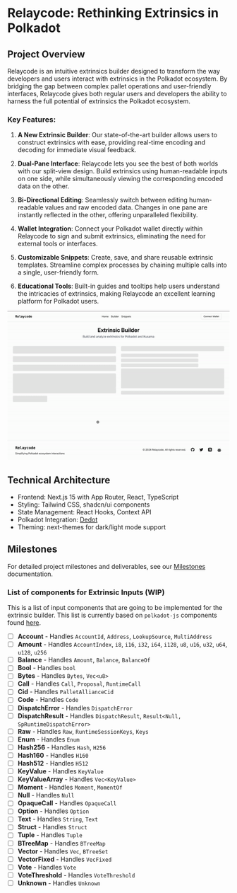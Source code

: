 # Relaycode: Rethinking Extrinsics in Polkadot


## Project Overview
Relaycode is an intuitive extrinsics builder designed to transform the way developers and users interact with extrinsics in the Polkadot ecosystem. By bridging the gap between complex pallet operations and user-friendly interfaces, Relaycode gives both regular users and developers the ability to harness the full potential of extrinsics the Polkadot ecosystem.

### Key Features:

1. **A New Extrinsic Builder**: Our state-of-the-art builder allows users to construct extrinsics with ease, providing real-time encoding and decoding for immediate visual feedback.

2. **Dual-Pane Interface**: Relaycode lets you see the best of both worlds with our split-view design. Build extrinsics using human-readable inputs on one side, while simultaneously viewing the corresponding encoded data on the other.

3. **Bi-Directional Editing**: Seamlessly switch between editing human-readable values and raw encoded data. Changes in one pane are instantly reflected in the other, offering unparalleled flexibility.

4. **Wallet Integration**: Connect your Polkadot wallet directly within Relaycode to sign and submit extrinsics, eliminating the need for external tools or interfaces.

5. **Customizable Snippets**: Create, save, and share reusable extrinsic templates. Streamline complex processes by chaining multiple calls into a single, user-friendly form.

6. **Educational Tools**: Built-in guides and tooltips help users understand the intricacies of extrinsics, making Relaycode an excellent learning platform for Polkadot users.

<img src="docs/demo.gif"/>
</div>

## Technical Architecture
- Frontend: Next.js 15 with App Router, React, TypeScript
- Styling: Tailwind CSS, shadcn/ui components
- State Management: React Hooks, Context API
- Polkadot Integration: [Dedot](https://github.com/dedotdev/dedot)
- Theming: next-themes for dark/light mode support

## Milestones

For detailed project milestones and deliverables, see our [Milestones](docs/relaycode.md) documentation.

### List of components for Extrinsic Inputs (WIP)

This is a list of input components that are going to be implemented for the extrinsic builder. This list is currently based on `polkadot-js` components found [here](https://github.com/polkadot-js/apps/tree/master/packages/react-params/src/Param). 

- [ ] **Account** - Handles `AccountId`, `Address`, `LookupSource`, `MultiAddress`
- [ ] **Amount** - Handles `AccountIndex`, `i8`, `i16`, `i32`, `i64`, `i128`, `u8`, `u16`, `u32`, `u64`, `u128`, `u256`
- [ ] **Balance** - Handles `Amount`, `Balance`, `BalanceOf`
- [ ] **Bool** - Handles `bool`
- [ ] **Bytes** - Handles `Bytes`, `Vec<u8>`
- [ ] **Call** - Handles `Call`, `Proposal`, `RuntimeCall`
- [ ] **Cid** - Handles `PalletAllianceCid`
- [ ] **Code** - Handles `Code`
- [ ] **DispatchError** - Handles `DispatchError`
- [ ] **DispatchResult** - Handles `DispatchResult`, `Result<Null, SpRuntimeDispatchError>`
- [ ] **Raw** - Handles `Raw`, `RuntimeSessionKeys`, `Keys`
- [ ] **Enum** - Handles `Enum`
- [ ] **Hash256** - Handles `Hash`, `H256`
- [ ] **Hash160** - Handles `H160`
- [ ] **Hash512** - Handles `H512`
- [ ] **KeyValue** - Handles `KeyValue`
- [ ] **KeyValueArray** - Handles `Vec<KeyValue>`
- [ ] **Moment** - Handles `Moment`, `MomentOf`
- [ ] **Null** - Handles `Null`
- [ ] **OpaqueCall** - Handles `OpaqueCall`
- [ ] **Option** - Handles `Option`
- [ ] **Text** - Handles `String`, `Text`
- [ ] **Struct** - Handles `Struct`
- [ ] **Tuple** - Handles `Tuple`
- [ ] **BTreeMap** - Handles `BTreeMap`
- [ ] **Vector** - Handles `Vec`, `BTreeSet`
- [ ] **VectorFixed** - Handles `VecFixed`
- [ ] **Vote** - Handles `Vote`
- [ ] **VoteThreshold** - Handles `VoteThreshold`
- [ ] **Unknown** - Handles `Unknown`

